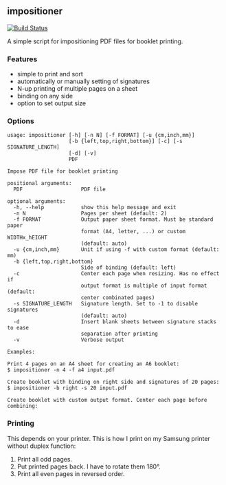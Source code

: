 ## impositioner
[![Build Status](https://travis-ci.org/sgelb/impositioner.svg?branch=master)](https://travis-ci.org/sgelb/impositioner)

A simple script for impositioning PDF files for booklet printing.

### Features

- simple to print and sort
- automatically or manually setting of signatures
- N-up printing of multiple pages on a sheet
- binding on any side
- option to set output size

### Options

```
usage: impositioner [-h] [-n N] [-f FORMAT] [-u {cm,inch,mm}]
                    [-b {left,top,right,bottom}] [-c] [-s SIGNATURE_LENGTH]
                    [-d] [-v]
                    PDF

Impose PDF file for booklet printing

positional arguments:
  PDF                   PDF file

optional arguments:
  -h, --help            show this help message and exit
  -n N                  Pages per sheet (default: 2)
  -f FORMAT             Output paper sheet format. Must be standard paper
                        format (A4, letter, ...) or custom WIDTHx_hEIGHT
                        (default: auto)
  -u {cm,inch,mm}       Unit if using -f with custom format (default: mm)
  -b {left,top,right,bottom}
                        Side of binding (default: left)
  -c                    Center each page when resizing. Has no effect if
                        output format is multiple of input format (default:
                        center combinated pages)
  -s SIGNATURE_LENGTH   Signature length. Set to -1 to disable signatures
                        (default: auto)
  -d                    Insert blank sheets between signature stacks to ease
                        separation after printing
  -v                    Verbose output

Examples:

Print 4 pages on an A4 sheet for creating an A6 booklet:
$ impositioner -n 4 -f a4 input.pdf

Create booklet with binding on right side and signatures of 20 pages:
$ impositioner -b right -s 20 input.pdf

Create booklet with custom output format. Center each page before
combining:
```


### Printing

This depends on your printer. This is how I print on my Samsung printer without
duplex function:

1. Print all odd pages.
2. Put printed pages back. I have to rotate them 180°.
3. Print all even pages in reversed order.
